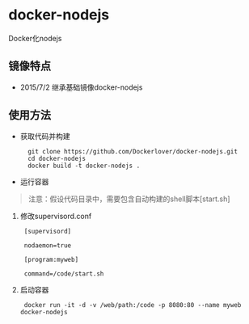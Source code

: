 # docker-nodejs

Docker化nodejs

## 镜像特点

- 2015/7/2 继承基础镜像docker-nodejs

## 使用方法

- 获取代码并构建

        git clone https://github.com/Dockerlover/docker-nodejs.git
        cd docker-nodejs
        docker build -t docker-nodejs .

- 运行容器

> 注意：假设代码目录中，需要包含自动构建的shell脚本[start.sh]
        
1. 修改supervisord.conf

        [supervisord]

        nodaemon=true
        
        [program:myweb]
        
        command=/code/start.sh

2. 启动容器
        
        docker run -it -d -v /web/path:/code -p 8080:80 --name myweb docker-nodejs
        
        
        
